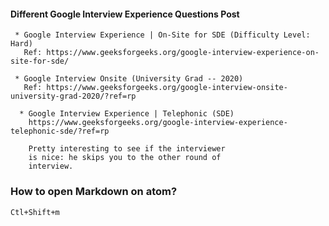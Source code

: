 #### Different Google Interview Experience Questions Post
     * Google Interview Experience | On-Site for SDE (Difficulty Level: Hard)
       Ref: https://www.geeksforgeeks.org/google-interview-experience-on-site-for-sde/

     * Google Interview Onsite (University Grad -- 2020)
       Ref: https://www.geeksforgeeks.org/google-interview-onsite-university-grad-2020/?ref=rp

      * Google Interview Experience | Telephonic (SDE)
        https://www.geeksforgeeks.org/google-interview-experience-telephonic-sde/?ref=rp

        Pretty interesting to see if the interviewer
        is nice: he skips you to the other round of
        interview.

### How to open Markdown on atom?
    Ctl+Shift+m
